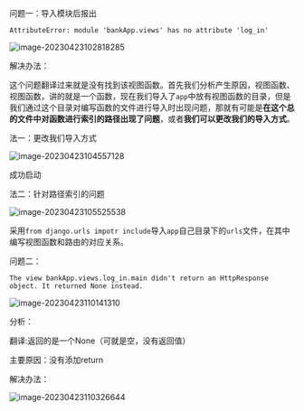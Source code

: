 问题一：导入模块后报出

`AttributeError: module 'bankApp.views' has no attribute 'log_in'`

![image-20230423102818285](C:\Users\dahun\AppData\Roaming\Typora\typora-user-images\image-20230423102818285.png)

解决办法：

这个问题翻译过来就是没有找到该视图函数。首先我们分析产生原因，视图函数、视图函数，讲的就是一个函数，现在我们导入了`app`中放有视图函数的目录，但是我们通过这个目录对编写函数的文件进行导入时出现问题，那就有可能是**在这个总的文件中对函数进行索引的路径出现了问题**，或者**我们可以更改我们的导入方式**。

法一：更改我们导入方式

![image-20230423104557128](C:\Users\dahun\AppData\Roaming\Typora\typora-user-images\image-20230423104557128.png)

成功启动

法二：针对路径索引的问题

![image-20230423105525538](C:\Users\dahun\AppData\Roaming\Typora\typora-user-images\image-20230423105525538.png)

采用`from django.urls impotr include`导入`app`自己目录下的`urls`文件，在其中编写视图函数和路由的对应关系。



问题二：

`The view bankApp.views.log_in.main didn't return an HttpResponse object. It returned None instead.`

![image-20230423110141310](C:\Users\dahun\AppData\Roaming\Typora\typora-user-images\image-20230423110141310.png)

分析：

翻译:返回的是一个None（可就是空，没有返回值）

主要原因：没有添加return

解决办法：

![image-20230423110326644](C:\Users\dahun\AppData\Roaming\Typora\typora-user-images\image-20230423110326644.png)